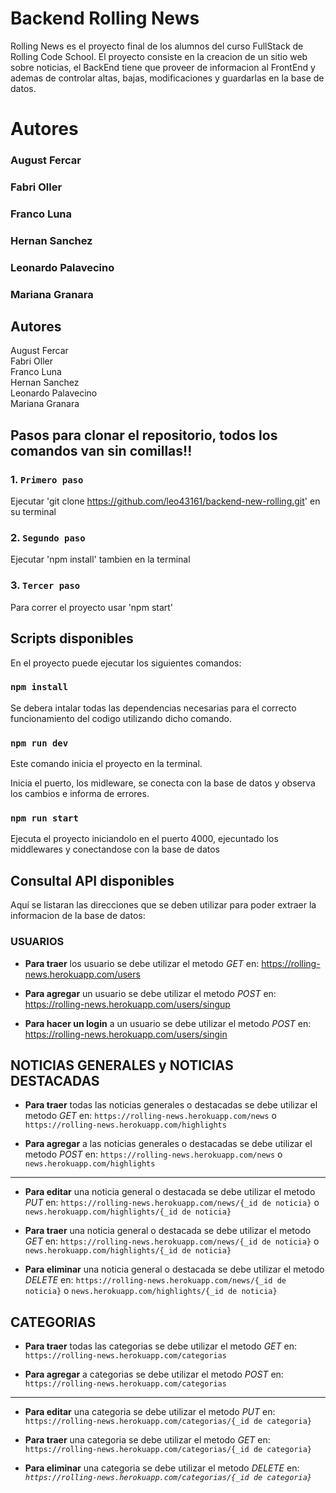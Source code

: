 # Backend Rolling News

Rolling News es el proyecto final de los alumnos del curso FullStack de Rolling Code School.
El proyecto consiste en la creacion de un sitio web sobre noticias, el BackEnd tiene que proveer de informacion al FrontEnd y ademas de controlar altas, bajas, modificaciones y guardarlas en la base de datos.

# Autores
### August Fercar<br/>
### Fabri Oller<br/>
### Franco Luna<br/>
### Hernan Sanchez<br/>
### Leonardo Palavecino<br/>
### Mariana Granara<br/>

## Autores
August Fercar<br/>
Fabri Oller<br/>
Franco Luna<br/>
Hernan Sanchez<br/>
Leonardo Palavecino<br/>
Mariana Granara<br/>


## Pasos para clonar el repositorio, todos los comandos van sin comillas!!

### 1. `Primero paso`

Ejecutar 'git clone https://github.com/leo43161/backend-new-rolling.git' en su terminal 

### 2. `Segundo paso`

Ejecutar 'npm install' tambien en la terminal

### 3. `Tercer paso`

Para correr el proyecto usar 'npm start'

## Scripts disponibles

En el proyecto puede ejecutar los siguientes comandos:

### `npm install`

Se debera intalar todas las dependencias necesarias para el correcto funcionamiento del codigo utilizando dicho comando.

### `npm run dev` 

Este comando inicia el proyecto en la terminal.<br/>

Inicia el puerto, los midleware, se conecta con la base de datos y observa los cambios e informa de errores.

### `npm run start`

Ejecuta el proyecto iniciandolo en el puerto 4000, ejecuntado los middlewares y conectandose con la base de datos 


## Consultal API disponibles

Aquí se listaran las direcciones que se deben utilizar para poder extraer la informacion de la base de datos:

### USUARIOS

- **Para traer** los usuario se debe utilizar el metodo *GET* en: https://rolling-news.herokuapp.com/users

- **Para agregar** un usuario se debe utilizar el metodo *POST* en: https://rolling-news.herokuapp.com/users/singup

- **Para hacer un login** a un usuario se debe utilizar el metodo *POST* en: https://rolling-news.herokuapp.com/users/singin

## NOTICIAS GENERALES y NOTICIAS DESTACADAS

- **Para traer** todas las noticias generales o destacadas se debe utilizar el metodo *GET* en: `https://rolling-news.herokuapp.com/news` o `https://rolling-news.herokuapp.com/highlights`

- **Para agregar** a las noticias generales o destacadas se debe utilizar el metodo *POST* en: `https://rolling-news.herokuapp.com/news` o `news.herokuapp.com/highlights`

-------------------------------

- **Para editar** una noticia general o destacada se debe utilizar el metodo *PUT* en: `https://rolling-news.herokuapp.com/news/{_id de noticia}` o `news.herokuapp.com/highlights/{_id de noticia}`

- **Para traer** una noticia general o destacada se debe utilizar el metodo *GET* en: `https://rolling-news.herokuapp.com/news/{_id de noticia}` o `news.herokuapp.com/highlights/{_id de noticia}`

- **Para eliminar** una noticia general o destacada se debe utilizar el metodo *DELETE* en: `https://rolling-news.herokuapp.com/news/{_id de noticia}` o `news.herokuapp.com/highlights/{_id de noticia}`

## CATEGORIAS

- **Para traer** todas las categorias se debe utilizar el metodo *GET* en: `https://rolling-news.herokuapp.com/categorias`

- **Para agregar** a categorias se debe utilizar el metodo *POST* en: `https://rolling-news.herokuapp.com/categorias`

-------------------------------

- **Para editar** una categoria se debe utilizar el metodo *PUT* en: `https://rolling-news.herokuapp.com/categorias/{_id de categoria}`

- **Para traer** una categoria se debe utilizar el metodo *GET* en: `https://rolling-news.herokuapp.com/categorias/{_id de categoria}`

- **Para eliminar** una categoria se debe utilizar el metodo *DELETE* en: *`https://rolling-news.herokuapp.com/categorias/{_id de categoria}`*